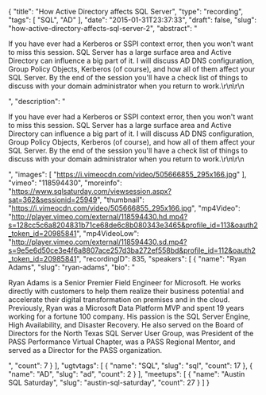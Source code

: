 {
  "title": "How Active Directory affects SQL Server",
  "type": "recording",
  "tags": [
    "SQL",
    "AD"
  ],
  "date": "2015-01-31T23:37:33",
  "draft": false,
  "slug": "how-active-directory-affects-sql-server-2",
  "abstract": "<p>If you have ever had a Kerberos or SSPI context error, then you won't want to miss this session. SQL Server has a large surface area and Active Directory can influence a big part of it. I will discuss AD DNS configuration, Group Policy Objects, Kerberos (of course), and how all of them affect your SQL Server. By the end of the session you'll have a check list of things to discuss with your domain administrator when you return to work.\r\n\r\n</p>",
  "description": "<p>If you have ever had a Kerberos or SSPI context error, then you won't want to miss this session. SQL Server has a large surface area and Active Directory can influence a big part of it. I will discuss AD DNS configuration, Group Policy Objects, Kerberos (of course), and how all of them affect your SQL Server. By the end of the session you'll have a check list of things to discuss with your domain administrator when you return to work.\r\n\r\n</p>",
  "images": [
    "https://i.vimeocdn.com/video/505666855_295x166.jpg"
  ],
  "vimeo": "118594430",
  "moreinfo": "https://www.sqlsaturday.com/viewsession.aspx?sat=362&sessionid=25949",
  "thumbnail": "https://i.vimeocdn.com/video/505666855_295x166.jpg",
  "mp4Video": "http://player.vimeo.com/external/118594430.hd.mp4?s=128cc5c6a8204831b71ce68de6c8b080343e3465&profile_id=113&oauth2_token_id=20985841",
  "mp4VideoLow": "http://player.vimeo.com/external/118594430.sd.mp4?s=9e5e6d50ce3e4f6a8807ace257d3ba272ef558bd&profile_id=112&oauth2_token_id=20985841",
  "recordingID": 835,
  "speakers": [
    {
      "name": "Ryan Adams",
      "slug": "ryan-adams",
      "bio": "<p>Ryan Adams is a Senior Premier Field Engineer for Microsoft.  He works directly with customers to help them realize their business potential and accelerate their digital transformation on premises and in the cloud. Previously, Ryan was a Microsoft Data Platform MVP and spent 19 years working for a fortune 100 company.  His passion is the SQL Server Engine, High Availability, and Disaster Recovery. He also served on the Board of Directors for the North Texas SQL Server User Group, was President of the PASS Performance Virtual Chapter, was a PASS Regional Mentor, and served as a Director for the PASS organization.</p>",
      "count": 7
    }
  ],
  "ugtvtags": [
    {
      "name": "SQL",
      "slug": "sql",
      "count": 17
    },
    {
      "name": "AD",
      "slug": "ad",
      "count": 2
    }
  ],
  "meetups": [
    {
      "name": "Austin SQL Saturday",
      "slug": "austin-sql-saturday",
      "count": 27
    }
  ]
}